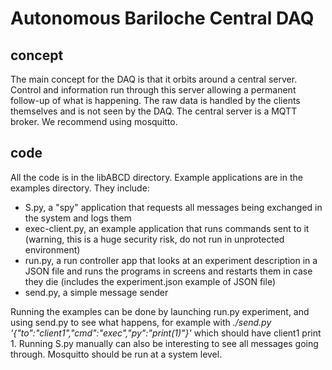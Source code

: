 # Autonomous Bariloche Central DAQ

## concept

The main concept for the DAQ is that it orbits around a central server. Control and information run through this server allowing a permanent follow-up of what is happening. The raw data is handled by the clients themselves and is not seen by the DAQ.
The central server is a MQTT broker. We recommend using mosquitto.

## code

All the code is in the libABCD directory.
Example applications are in the examples directory. They include:
* S.py, a "spy" application that requests all messages being exchanged in the system and logs them
* exec-client.py, an example application that runs commands sent to it (warning, this is a huge security risk, do not run in unprotected environment)
* run.py, a run controller app that looks at an experiment description in a JSON file and runs the programs in screens and restarts them in case they die (includes the experiment.json example of JSON file)
* send.py, a simple message sender

Running the examples can be done by launching run.py experiment, and using send.py to see what happens, for example with _./send.py '{"to":"client1","cmd":"exec","py":"print(1)"}'_ which should have client1 print 1. Running S.py manually can also be interesting to see all messages going through. Mosquitto should be run at a system level.
